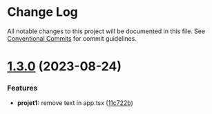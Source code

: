 # Change Log

All notable changes to this project will be documented in this file.
See [Conventional Commits](https://conventionalcommits.org) for commit guidelines.

# [1.3.0](https://github.com/RodrigoPerlin/monorepo/compare/@ds/projeto1@1.2.0...@ds/projeto1@1.3.0) (2023-08-24)


### Features

* **projet1:** remove text in app.tsx ([11c722b](https://github.com/RodrigoPerlin/monorepo/commit/11c722bed5437cde6065facc85496351803a0751))
